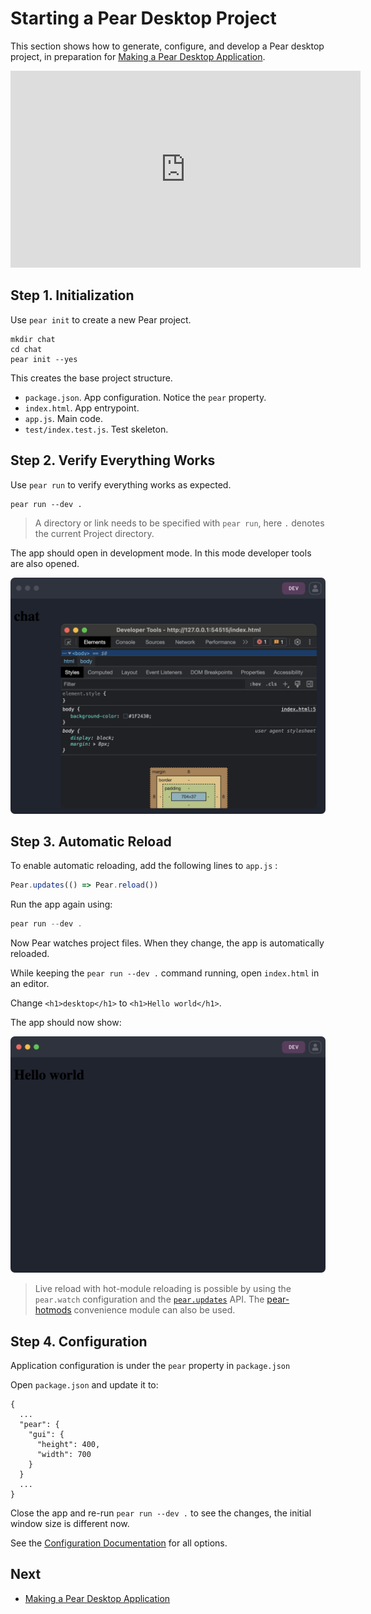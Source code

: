 # Starting a Pear Desktop Project

This section shows how to generate, configure, and develop a Pear desktop project, in preparation for [Making a Pear Desktop Application](./making-a-pear-desktop-app.md).

<iframe width="560" height="315" src="https://www.youtube.com/embed/y2G97xz78gU?si=4WCsxHmCaXPnDFWh" title="YouTube video player" frameborder="0" allow="accelerometer; autoplay; clipboard-write; encrypted-media; gyroscope; picture-in-picture; web-share" referrerpolicy="strict-origin-when-cross-origin" allowfullscreen></iframe>

## Step 1. Initialization

Use `pear init` to create a new Pear project.

```
mkdir chat
cd chat
pear init --yes
```

This creates the base project structure.

- `package.json`. App configuration. Notice the `pear` property.
- `index.html`. App entrypoint.
- `app.js`. Main code.
- `test/index.test.js`. Test skeleton.

## Step 2. Verify Everything Works

Use `pear run` to verify everything works as expected.

```
pear run --dev .
```

> A directory or link needs to be specified with `pear run`, here `.` denotes the current Project directory.

The app should open in development mode. In this mode developer tools are also opened.

![Running pear run --dev .](/img/chat-app-1.png)

## Step 3. Automatic Reload

To enable automatic reloading, add the following lines to `app.js` :

```js
Pear.updates(() => Pear.reload())
```

Run the app again using:

```js
pear run --dev .
```

Now Pear watches project files. When they change, the app is automatically reloaded.

While keeping the `pear run --dev .` command running, open `index.html` in an editor.

Change `<h1>desktop</h1>` to `<h1>Hello world</h1>`.

The app should now show:

![Automatic reload](/img/chat-app-2.png)

> Live reload with hot-module reloading is possible by using the `pear.watch` configuration and the [`pear.updates`](../reference/pear/api.md#pear.updates-listener-less-than-async-function-or-function-greater-than-greater-than-streamx.readabl) API. The [pear-hotmods](https://github.com/holepunchto/pear-hotmods) convenience module can also be used.

## Step 4. Configuration

Application configuration is under the `pear` property in `package.json`

Open `package.json` and update it to:

```
{
  ...
  "pear": {
    "gui": {
      "height": 400,
      "width": 700
    }
  }
  ...
}
```

Close the app and re-run `pear run --dev .` to see the changes, the initial window size is different now.

See the [Configuration Documentation](../reference/pear/configuration.md) for all options.


## Next

* [Making a Pear Desktop Application](./making-a-pear-desktop-app.md)
